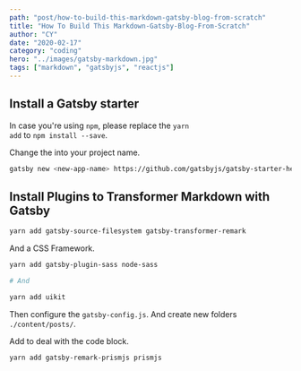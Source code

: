 ```yaml
---
path: "post/how-to-build-this-markdown-gatsby-blog-from-scratch"
title: "How To Build This Markdown-Gatsby-Blog-From-Scratch"
author: "CY"
date: "2020-02-17"
category: "coding"
hero: "../images/gatsby-markdown.jpg"
tags: ["markdown", "gatsbyjs", "reactjs"]
---
```


## Install a Gatsby starter

In case you're using <code>npm</code>, please replace the <code>yarn add</code> to <code>npm install --save</code>.

Change the <code><new-app-name></code> into your project name.

```sh
gatsby new <new-app-name> https://github.com/gatsbyjs/gatsby-starter-hello-world
```

## Install Plugins to Transformer Markdown with Gatsby

```sh
yarn add gatsby-source-filesystem gatsby-transformer-remark
```

And a CSS Framework.

```sh
yarn add gatsby-plugin-sass node-sass

# And

yarn add uikit
```

Then configure the <code>gatsby-config.js</code>. And create new folders <code>./content/posts/</code>.

Add to deal with the code block.

```sh
yarn add gatsby-remark-prismjs prismjs
```